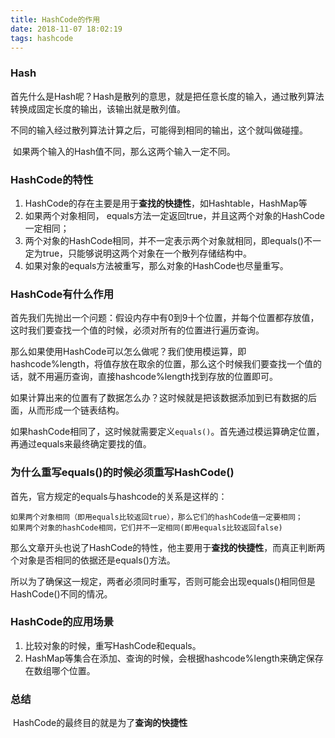 ```yaml
---
title: HashCode的作用
date: 2018-11-07 18:02:19
tags: hashcode
---
```




<!-- more -->

### Hash

​	首先什么是Hash呢？Hash是散列的意思，就是把任意长度的输入，通过散列算法转换成固定长度的输出，该输出就是散列值。

​	不同的输入经过散列算法计算之后，可能得到相同的输出，这个就叫做碰撞。

​	如果两个输入的Hash值不同，那么这两个输入一定不同。

### HashCode的特性

1. HashCode的存在主要是用于**查找的快捷性**，如Hashtable，HashMap等
2. 如果两个对象相同， equals方法一定返回true，并且这两个对象的HashCode一定相同；
3. 两个对象的HashCode相同，并不一定表示两个对象就相同，即equals()不一定为true，只能够说明这两个对象在一个散列存储结构中。
4. 如果对象的equals方法被重写，那么对象的HashCode也尽量重写。

### HashCode有什么作用

​	首先我们先抛出一个问题：假设内存中有0到9十个位置，并每个位置都存放值，这时我们要查找一个值的时候，必须对所有的位置进行遍历查询。

​	那么如果使用HashCode可以怎么做呢？我们使用模运算，即hashcode%length，将值存放在取余的位置，那么这个时候我们要查找一个值的话，就不用遍历查询，直接hashcode%length找到存放的位置即可。

​	如果计算出来的位置有了数据怎么办？这时候就是把该数据添加到已有数据的后面，从而形成一个链表结构。

​	如果hashCode相同了，这时候就需要定义`equals()`。首先通过模运算确定位置，再通过equals来最终确定要找的值。

### 为什么重写equals()的时候必须重写HashCode()

首先，官方规定的equals与hashcode的关系是这样的：

~~~
如果两个对象相同（即用equals比较返回true），那么它们的hashCode值一定要相同；
如果两个对象的hashCode相同，它们并不一定相同(即用equals比较返回false)   
~~~

​	那么文章开头也说了HashCode的特性，他主要用于**查找的快捷性**，而真正判断两个对象是否相同的依据还是equals()方法。

​	所以为了确保这一规定，两者必须同时重写，否则可能会出现equals()相同但是HashCode()不同的情况。

### HashCode的应用场景

1. 比较对象的时候，重写HashCode和equals。
2. HashMap等集合在添加、查询的时候，会根据hashcode%length来确定保存在数组哪个位置。

### 总结

​	HashCode的最终目的就是为了**查询的快捷性**

